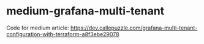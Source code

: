 # medium-grafana-multi-tenant

Code for medium article: https://dev.callepuzzle.com/grafana-multi-tenant-configuration-with-terraform-a8f3ebe29078
